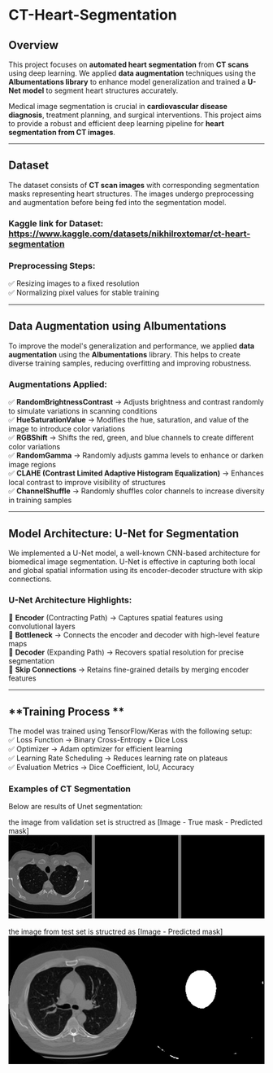 # CT-Heart-Segmentation

## **Overview**  
This project focuses on **automated heart segmentation** from **CT scans** using deep learning. We applied **data augmentation** techniques using the **Albumentations library** to enhance model generalization and trained a **U-Net model** to segment heart structures accurately.  

Medical image segmentation is crucial in **cardiovascular disease diagnosis**, treatment planning, and surgical interventions. This project aims to provide a robust and efficient deep learning pipeline for **heart segmentation from CT images**.  

---

## **Dataset** 
The dataset consists of **CT scan images** with corresponding segmentation masks representing heart structures. The images undergo preprocessing and augmentation before being fed into the segmentation model.  

### **Kaggle link for Dataset:** https://www.kaggle.com/datasets/nikhilroxtomar/ct-heart-segmentation

### **Preprocessing Steps:**
✅ Resizing images to a fixed resolution  
✅ Normalizing pixel values for stable training  

---

## **Data Augmentation using Albumentations**  
To improve the model's generalization and performance, we applied **data augmentation** using the **Albumentations** library. This helps to create diverse training samples, reducing overfitting and improving robustness.  

### **Augmentations Applied:**
✅ **RandomBrightnessContrast** → Adjusts brightness and contrast randomly to simulate variations in scanning conditions  
✅ **HueSaturationValue** → Modifies the hue, saturation, and value of the image to introduce color variations  
✅ **RGBShift** → Shifts the red, green, and blue channels to create different color variations  
✅ **RandomGamma** → Randomly adjusts gamma levels to enhance or darken image regions  
✅ **CLAHE (Contrast Limited Adaptive Histogram Equalization)** → Enhances local contrast to improve visibility of structures  
✅ **ChannelShuffle** → Randomly shuffles color channels to increase diversity in training samples  

---

## **Model Architecture: U-Net for Segmentation**  
We implemented a U-Net model, a well-known CNN-based architecture for biomedical image segmentation. U-Net is effective in capturing both local and global spatial information using its encoder-decoder structure with skip connections.  

### **U-Net Architecture Highlights:**
🔹 **Encoder** (Contracting Path) → Captures spatial features using convolutional layers  
🔹 **Bottleneck** → Connects the encoder and decoder with high-level feature maps  
🔹 **Decoder** (Expanding Path) → Recovers spatial resolution for precise segmentation  
🔹 **Skip Connections** → Retains fine-grained details by merging encoder features  

---

## **Training Process **  
The model was trained using TensorFlow/Keras with the following setup:  
✅ Loss Function → Binary Cross-Entropy + Dice Loss  
✅ Optimizer → Adam optimizer for efficient learning  
✅ Learning Rate Scheduling → Reduces learning rate on plateaus  
✅ Evaluation Metrics → Dice Coefficient, IoU, Accuracy  


### Examples of CT Segmentation
Below are results of Unet segmentation:

the image from validation set is structred as [Image - True mask - Predicted mask] 
![Heart Segmentation Visualization](results/CT1.png)

the image from test set is structred as [Image - Predicted mask] 
![Heart Segmentation Visualization](results/CT7.png)
